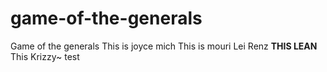 # game-of-the-generals
Game of the generals
This is joyce
mich
This is mouri
Lei
Renz
**THIS LEAN**
This Krizzy~
test